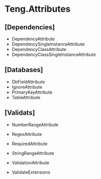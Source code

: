 # Teng.Attributes

## [Dependencies]

 - DependencyAttribute
 - DependencySingleInstanceAttribute
 - DependencyClassAttribute
 - DependencyClassSingleInstanceAttribute

## [Databases]

 - DbFieldAttribute
 - IgnoreAttribute
 - PrimaryKeyAttribute
 - TableAttribute

## [Validats]

 - NumberRangeAttribute
 - RegexAttribute
 - RequiredAttribute
 - StringRangeAttribute
 - ValidationAttribute

 - ValidateExtensions





